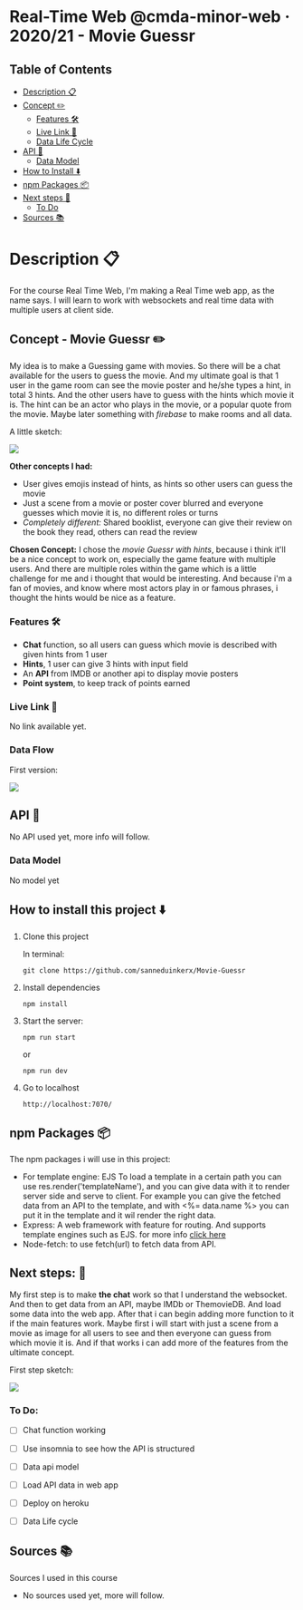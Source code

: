 # Real-Time Web @cmda-minor-web · 2020/21 - Movie Guessr

## Table of Contents
- [Description 📋](#description-)
- [Concept ✏️](#concept---movie-guessr-%EF%B8%8F)
    - [Features 🛠](#features-)
    - [Live Link 🔗](#live-link-)
    - [Data Life Cycle](#Data-flow)
- [API 🍿](#api-)
    - [Data Model](#data-model)
- [How to Install ⬇️](#how-to-install-this-project-%EF%B8%8F)
- [npm Packages 📦](#how-to-install-this-project-%EF%B8%8F)
- [Next steps 🐾](#next-steps-)
    - [To Do](#to-do)
- [Sources 📚](#sources-)

# Description 📋
For the course Real Time Web, I'm making a Real Time web app, as the name says. I will learn to work with websockets and real time data with multiple users at client side. 

## Concept - Movie Guessr ✏️
My idea is to make a Guessing game with movies. So there will be a chat available for the users to guess the movie. And my ultimate goal is that 1 user in the game room can see the movie poster and he/she types a hint, in total 3 hints. And the other users have to guess with the hints which movie it is. The hint can be an actor who plays in the movie, or a popular quote from the movie. Maybe later something with *firebase* to make rooms and all data.

A little sketch: 

![](https://user-images.githubusercontent.com/60745348/114186180-d548a380-9946-11eb-8cd1-b3b4dd5c6f0b.png)

**Other concepts I had:**
- User gives emojis instead of hints, as hints so other users can guess the movie
- Just a scene from a movie or poster cover blurred and everyone guesses which movie it is, no different roles or turns
- *Completely different:* Shared booklist, everyone can give their review on the book they read, others can read the review

**Chosen Concept:**
I chose the *movie Guessr with hints*, because i think it'll be a nice concept to work on, especially the game feature with multiple users. And there are multiple roles within the game 
which is a little challenge for me and i thought that would be interesting. And because i'm a fan of movies, and know where most actors play in or famous phrases, i thought the hints would be nice as a feature.

### Features 🛠
- **Chat** function, so all users can guess which movie is described with given hints from 1 user
- **Hints**, 1 user can give 3 hints with input field
- An **API** from IMDB or another api to display movie posters
- **Point system**, to keep track of points earned

### Live Link 🔗
No link available yet. 

### Data Flow

First version:

![](https://user-images.githubusercontent.com/60745348/114559308-e148a400-9c6b-11eb-8da2-5780674a3610.png)


## API 🍿
No API used yet, more info will follow.

### Data Model

No model yet

## How to install this project ⬇️

1. Clone this project 

    In terminal:
    ```
    git clone https://github.com/sanneduinkerx/Movie-Guessr
    ```

2. Install dependencies
    ```
    npm install
    ```

3. Start the server:
    ```
    npm run start
    ```

    or 

    ```
    npm run dev
    ```

4. Go to localhost
    ```
    http://localhost:7070/
    ```

## npm Packages 📦
The npm packages i will use in this project:

- For template engine: EJS 
    To load a template in a certain path you can use res.render('templateName'), and you can give data with it to render server side and serve to client. For example you can give the fetched data from an API to the template, and with <%= data.name %> you can put it in the template and it wil render the right data.
- Express: 
    A web framework with feature for routing. And supports template engines such as EJS. for more info [click here](https://www.npmjs.com/package/express)
- Node-fetch: 
    to use fetch(url) to fetch data from API.

## Next steps: 🐾
My first step is to make **the chat** work so that I understand the websocket. And then to get data from an API, maybe IMDb or ThemovieDB. And load some data into the web app. After that i can begin adding more function to it if the main features work. Maybe first i will start with just a scene from a movie as image for all users to see and then everyone can guess from which movie it is. And if that works i can add more of the features from the ultimate concept.

First step sketch:

![](https://user-images.githubusercontent.com/60745348/114186198-d974c100-9946-11eb-8d00-c10d029861af.png)

### To Do:
- [ ] Chat function working
- [ ] Use insomnia to see how the API is structured
- [ ] Data api model
- [ ] Load API data in web app
- [ ] Deploy on heroku
- [ ] Data Life cycle


## Sources 📚
Sources I used in this course 

- No sources used yet, more will follow.

<!-- Here are some hints for your project! -->

<!-- Start out with a title and a description -->

<!-- Add a link to your live demo in Github Pages 🌐-->

<!-- ☝️ replace this description with a description of your own work -->

<!-- replace the code in the /docs folder with your own, so you can showcase your work with GitHub Pages 🌍 -->

<!-- Add a nice image here at the end of the week, showing off your shiny frontend 📸 -->

<!-- Maybe a table of contents here? 📚 -->

<!-- How about a section that describes how to install this project? 🤓 -->

<!-- ...but how does one use this project? What are its features 🤔 -->

<!-- What external data source is featured in your project and what are its properties 🌠 -->

<!-- This would be a good place for your data life cycle ♻️-->

<!-- Maybe a checklist of done stuff and stuff still on your wishlist? ✅ -->

<!-- How about a license here? 📜  -->
